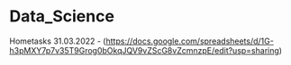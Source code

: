 # Data_Science
Hometasks
31.03.2022 - (https://docs.google.com/spreadsheets/d/1G-h3pMXY7p7v35T9Grog0bOkqJQV9vZScG8vZcmnzpE/edit?usp=sharing)
